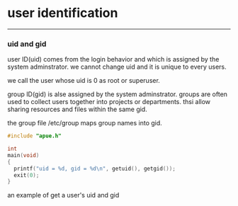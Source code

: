 # user identification

---

### uid and gid

user ID(uid) comes from the login behavior and which is assigned by the system adminstrator. we cannot change uid and it is unique to every users.

we call the user whose uid is 0 as root or superuser.

group ID(gid) is alse assigned by the system adminstrator. groups are often used to collect users together into projects or departments. thsi allow sharing resources and files within the same gid.

the group file /etc/group maps group names into gid.

```c
#include "apue.h"

int
main(void)
{
  printf("uid = %d, gid = %d\n", getuid(), getgid());
  exit(0);
}
```

an example of get a user's uid and gid
